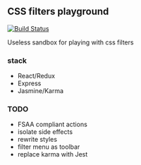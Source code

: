 ## CSS filters playground

[![Build Status](https://travis-ci.org/inhuman-en/filters-playground.svg?branch=master)](https://travis-ci.org/inhuman-en/filters-playground)

Useless sandbox for playing with css filters

### stack
- React/Redux
- Express
- Jasmine/Karma

### TODO
- FSAA compliant actions
- isolate side effects
- rewrite styles
- filter menu as toolbar
- replace karma with Jest